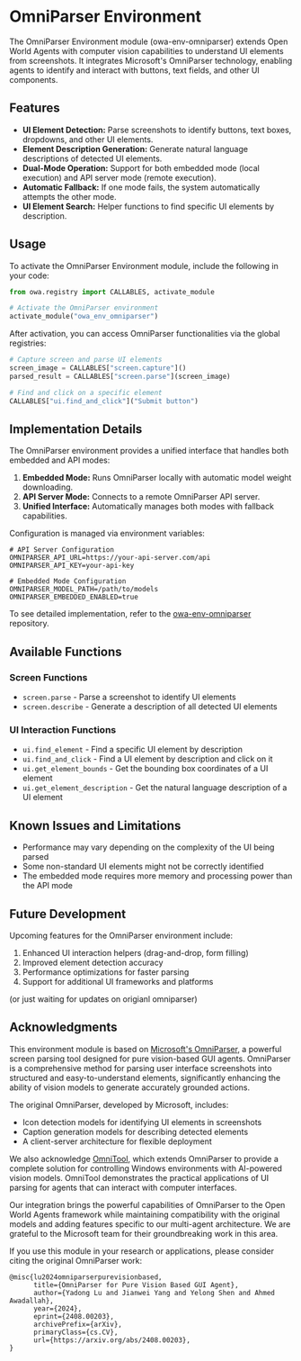 # OmniParser Environment

The OmniParser Environment module (owa-env-omniparser) extends Open World Agents with computer vision capabilities to understand UI elements from screenshots. It integrates Microsoft's OmniParser technology, enabling agents to identify and interact with buttons, text fields, and other UI components.

## Features

- **UI Element Detection:** Parse screenshots to identify buttons, text boxes, dropdowns, and other UI elements.
- **Element Description Generation:** Generate natural language descriptions of detected UI elements.
- **Dual-Mode Operation:** Support for both embedded mode (local execution) and API server mode (remote execution).
- **Automatic Fallback:** If one mode fails, the system automatically attempts the other mode.
- **UI Element Search:** Helper functions to find specific UI elements by description.

## Usage

To activate the OmniParser Environment module, include the following in your code:

```python
from owa.registry import CALLABLES, activate_module

# Activate the OmniParser environment
activate_module("owa_env_omniparser")
```

After activation, you can access OmniParser functionalities via the global registries:

```python
# Capture screen and parse UI elements
screen_image = CALLABLES["screen.capture"]()
parsed_result = CALLABLES["screen.parse"](screen_image)

# Find and click on a specific element
CALLABLES["ui.find_and_click"]("Submit button")
```

## Implementation Details

The OmniParser environment provides a unified interface that handles both embedded and API modes:

1. **Embedded Mode:** Runs OmniParser locally with automatic model weight downloading.
2. **API Server Mode:** Connects to a remote OmniParser API server.
3. **Unified Interface:** Automatically manages both modes with fallback capabilities.

Configuration is managed via environment variables:

```
# API Server Configuration
OMNIPARSER_API_URL=https://your-api-server.com/api
OMNIPARSER_API_KEY=your-api-key

# Embedded Mode Configuration
OMNIPARSER_MODEL_PATH=/path/to/models
OMNIPARSER_EMBEDDED_ENABLED=true
```

To see detailed implementation, refer to the [owa-env-omniparser](https://github.com/open-world-agents/open-world-agents/tree/main/projects/owa-env-omniparser) repository.

## Available Functions

### Screen Functions

- `screen.parse` - Parse a screenshot to identify UI elements
- `screen.describe` - Generate a description of all detected UI elements

### UI Interaction Functions

- `ui.find_element` - Find a specific UI element by description
- `ui.find_and_click` - Find a UI element by description and click on it
- `ui.get_element_bounds` - Get the bounding box coordinates of a UI element
- `ui.get_element_description` - Get the natural language description of a UI element

## Known Issues and Limitations

- Performance may vary depending on the complexity of the UI being parsed
- Some non-standard UI elements might not be correctly identified
- The embedded mode requires more memory and processing power than the API mode

## Future Development

Upcoming features for the OmniParser environment include:

1. Enhanced UI interaction helpers (drag-and-drop, form filling)
2. Improved element detection accuracy
3. Performance optimizations for faster parsing
4. Support for additional UI frameworks and platforms

(or just waiting for updates on origianl omniparser)

## Acknowledgments

This environment module is based on [Microsoft's OmniParser](https://github.com/microsoft/OmniParser), a powerful screen parsing tool designed for pure vision-based GUI agents. OmniParser is a comprehensive method for parsing user interface screenshots into structured and easy-to-understand elements, significantly enhancing the ability of vision models to generate accurately grounded actions.

The original OmniParser, developed by Microsoft, includes:

- Icon detection models for identifying UI elements in screenshots
- Caption generation models for describing detected elements
- A client-server architecture for flexible deployment

We also acknowledge [OmniTool](https://github.com/microsoft/OmniParser/tree/master/omnitool), which extends OmniParser to provide a complete solution for controlling Windows environments with AI-powered vision models. OmniTool demonstrates the practical applications of UI parsing for agents that can interact with computer interfaces.

Our integration brings the powerful capabilities of OmniParser to the Open World Agents framework while maintaining compatibility with the original models and adding features specific to our multi-agent architecture. We are grateful to the Microsoft team for their groundbreaking work in this area.

If you use this module in your research or applications, please consider citing the original OmniParser work:

```
@misc{lu2024omniparserpurevisionbased,
      title={OmniParser for Pure Vision Based GUI Agent},
      author={Yadong Lu and Jianwei Yang and Yelong Shen and Ahmed Awadallah},
      year={2024},
      eprint={2408.00203},
      archivePrefix={arXiv},
      primaryClass={cs.CV},
      url={https://arxiv.org/abs/2408.00203},
}
```

